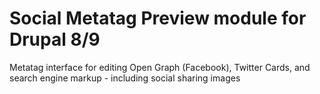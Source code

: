# Social Metatag Preview module for Drupal 8/9
Metatag interface for editing Open Graph (Facebook), Twitter Cards, and search engine markup - including social sharing images
